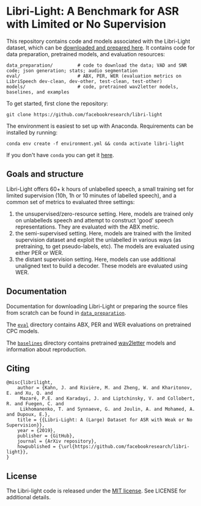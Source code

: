 # Libri-Light: A Benchmark for ASR with Limited or No Supervision

This repository contains code and models associated with the Libri-Light dataset, which can be [downloaded and prepared here](./data_preparation/README.md). It contains code for data preparation, pretrained models, and evaluation resources:


    data_preparation/         # code to download the data; VAD and SNR code; json generation; stats; audio segmentation
    eval/                     # ABX, PER, WER (evaluation metrics on LibriSpeech dev-clean, dev-other, test-clean, test-other)
    models/                   # code, pretrained wav2letter models, baselines, and examples

To get started, first clone the repository:

    git clone https://github.com/facebookresearch/libri-light

The environment is easiest to set up with Anaconda. Requirements can be installed by running:

    conda env create -f environment.yml && conda activate libri-light

If you don't have `conda` you can get it [here](https://docs.anaconda.com/anaconda/install/).

## Goals and structure

Libri-Light offers 60+ k hours of unlabelled speech, a small training set for limited supervision (10h, 1h or 10 minutes of labelled speech), and a common set of metrics to evaluated three settings:

  1. the unsupervised/zero-resource setting. Here, models are trained only on unlabelleds speech and attempt to construct 'good' speech representations. They are evaluated with the ABX metric.
  2. the semi-supervised setting. Here, models are trained with the limited supervision dataset and exploit the unlabelled in various ways (as pretraining, to get pseudo-labels, etc). The models are evaluated using either PER or WER.
  3. the distant supervision setting. Here, models can use additional unaligned text to build a decoder. These models are evaluated using WER.


## Documentation

Documentation for downloading Libri-Light or preparing the source files from scratch can be found in [`data_preparation`](./data_preparation/README.md).

The [`eval`](./eval/README.md) directory contains ABX, PER and WER evaluations on pretrained CPC models.

The [`baselines`](./models/README.md) directory contains pretrained [wav2letter](https://github.com/facebookresearch/wav2letter/) models and information about reproduction.


## Citing

    @misc{librilight,
        author = {Kahn, J. and Rivière, M. and Zheng, W. and Kharitonov, E. and Xu, Q. and
         Mazaré, P.E. and Karadayi, J. and Liptchinsky, V. and Collobert, R. and Fuegen, C. and
         Likhomanenko, T. and Synnaeve, G. and Joulin, A. and Mohamed, A. and Dupoux, E.},
        title = {{Libri-Light: A (Large) Dataset for ASR with Weak or No Supervision}},
        year = {2019},
        publisher = {GitHub},
        journal = {ArXiv repository},
        howpublished = {\url{https://github.com/facebookresearch/libri-light}},
    }

## License

The Libri-light code is released under the [MIT license](https://opensource.org/licenses/MIT). See LICENSE for additional details.
